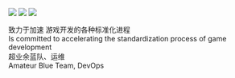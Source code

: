 ![](https://img.shields.io/badge/Noob-GameDev-brightgreen)
![](https://img.shields.io/badge/Amateur-BlueTeam-blue)
![](https://img.shields.io/badge/Amateur-DevOps-blue)

致力于加速 游戏开发的各种标准化进程<br>
Is committed to accelerating the standardization process of game development<br>
超业余蓝队、运维<br>
Amateur Blue Team, DevOps<br>
